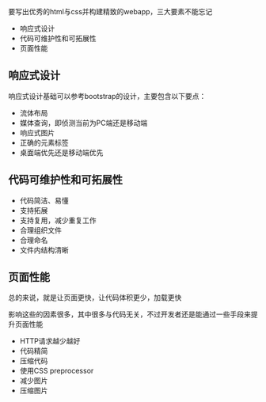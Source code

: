 要写出优秀的html与css并构建精致的webapp，三大要素不能忘记

- 响应式设计
- 代码可维护性和可拓展性
- 页面性能

## 响应式设计
响应式设计基础可以参考bootstrap的设计，主要包含以下要点：
- 流体布局
- 媒体查询，即侦测当前为PC端还是移动端
- 响应式图片
- 正确的元素标签
- 桌面端优先还是移动端优先

## 代码可维护性和可拓展性
- 代码简洁、易懂
- 支持拓展
- 支持复用，减少重复工作
- 合理组织文件
- 合理命名
- 文件内结构清晰

## 页面性能
总的来说，就是让页面更快，让代码体积更少，加载更快

影响这些的因素很多，其中很多与代码无关，不过开发者还是能通过一些手段来提升页面性能

- HTTP请求越少越好
- 代码精简
- 压缩代码
- 使用CSS preprocessor
- 减少图片
- 压缩图片

